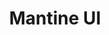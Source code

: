---
codehost: https://github.com/https://github.com/mantinedev/mantine
logohandle: mantinedev
sort: mantine
title: Mantine UI
twitter: https://x.com/mantinedev
website: https://ui.mantine.dev/
youtube: https://youtube.com/watch?v=dQw4w9WgXcQ%27)}\n
---